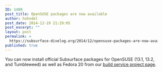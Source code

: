 ```yaml
---
ID: 1400
post_title: OpenSUSE packages are now available
author: hohndel
post_date: 2014-12-19 21:29:05
post_excerpt: ""
layout: post
permalink: >
  https://subsurface-divelog.org/2014/12/opensuse-packages-are-now-available/
published: true
---
```

<!--:en-->You can now install official Subsurface packages for OpenSUSE (13.1, 13.2, and Tumbleweed) as well as Fedora 20 from our <a href="http://software.opensuse.org/download.html?project=home:Subsurface-Divelog&package=subsurface">build service project page</a>.<!--:-->